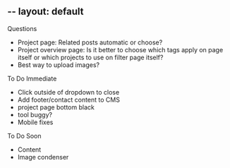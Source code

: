 -- 
layout: default
--

Questions
- Project page: Related posts automatic or choose?
- Project overview page: Is it better to choose which tags apply on page itself or which projects to use on filter page itself?
- Best way to upload images?

To Do Immediate
- Click outside of dropdown to close
- Add footer/contact content to CMS
- project page bottom black
- tool buggy?
- Mobile fixes

To Do Soon
- Content
- Image condenser